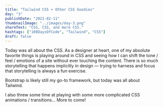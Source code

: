 ```yaml
---
title: "Tailwind CSS + Other CSS Goodies"
day: "3"
publishDate: "2021-02-11"
thumbnailImage: "../images/day-3.png"
shareText: "CSS, CSS, and more CSS."
hashtags: ["100DaysOfCode", "Tailwind", "CSS"]
draft: false
---
```


Today was all about the CSS. As a designer at heart, one of my absolute favorite things is playing around in CSS and seeing how I can shift the tone / feel / emotions of a site without ever touching the content. There is so much storytelling that happens implicitly in design — trying to harness and focus that storytelling is always a fun exercise.

Bootstrap is likely still my go-to framework, but today was all about Tailwind.

I also threw some time at playing with some more complicated CSS animations / transitions... More to come!
